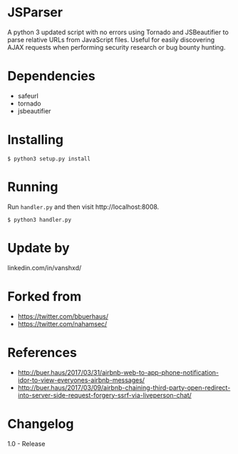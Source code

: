 # JSParser

A python 3 updated script with no errors using Tornado and JSBeautifier to parse relative URLs from JavaScript files. Useful for easily discovering AJAX requests when performing security research or bug bounty hunting.

# Dependencies

- safeurl
- tornado
- jsbeautifier

# Installing

```
$ python3 setup.py install
```

# Running

Run `handler.py` and then visit http://localhost:8008.

```
$ python3 handler.py
```

# Update by
linkedin.com/in/vanshxd/

# Forked from

- https://twitter.com/bbuerhaus/
- https://twitter.com/nahamsec/

# References

 - http://buer.haus/2017/03/31/airbnb-web-to-app-phone-notification-idor-to-view-everyones-airbnb-messages/
 - http://buer.haus/2017/03/09/airbnb-chaining-third-party-open-redirect-into-server-side-request-forgery-ssrf-via-liveperson-chat/

# Changelog

1.0 - Release
